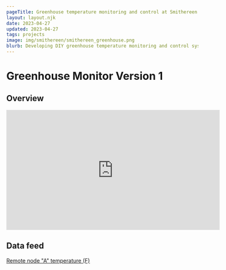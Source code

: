 ```yaml
---
pageTitle: Greenhouse temperature monitoring and control at Smithereen Farm (Maine, USA) 
layout: layout.njk
date: 2023-04-27
updated: 2023-04-27
tags: projects
image: img/smithereen/smithereen_greenhouse.png
blurb: Developing DIY greenhouse temperature monitoring and control systems for Smithereen Farm.
---
```


# Greenhouse Monitor Version 1

## Overview

<iframe width="560" height="315" src="https://www.youtube.com/embed/n7GcK7Cu7i0" title="YouTube video player" frameborder="0" allow="accelerometer; autoplay; clipboard-write; encrypted-media; gyroscope; picture-in-picture; web-share" allowfullscreen></iframe> 

## Data feed

[Remote node "A" temperature (F)](http://bayou.pvos.org/data/nhhei39i92rn?plot_param=temperature_c_1)

